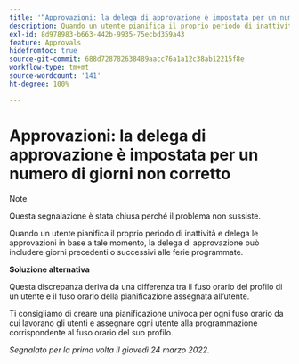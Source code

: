 ```yaml
---
title: '“Approvazioni: la delega di approvazione è impostata per un numero di giorni non corretto”'
description: Quando un utente pianifica il proprio periodo di inattività e delega le approvazioni in base a tale momento, la delega di approvazione può includere giorni precedenti o successivi alle ferie programmate.
exl-id: 8d978983-b663-442b-9935-75ecbd359a43
feature: Approvals
hidefromtoc: true
source-git-commit: 688d728782638489aacc76a1a12c38ab12215f8e
workflow-type: tm+mt
source-wordcount: '141'
ht-degree: 100%

---
```


# Approvazioni: la delega di approvazione è impostata per un numero di giorni non corretto

>[!NOTE]
>
>Questa segnalazione è stata chiusa perché il problema non sussiste.

Quando un utente pianifica il proprio periodo di inattività e delega le approvazioni in base a tale momento, la delega di approvazione può includere giorni precedenti o successivi alle ferie programmate.

**Soluzione alternativa**

Questa discrepanza deriva da una differenza tra il fuso orario del profilo di un utente e il fuso orario della pianificazione assegnata all’utente.

Ti consigliamo di creare una pianificazione univoca per ogni fuso orario da cui lavorano gli utenti e assegnare ogni utente alla programmazione corrispondente al fuso orario del suo profilo.

_Segnalato per la prima volta il giovedì 24 marzo 2022._
